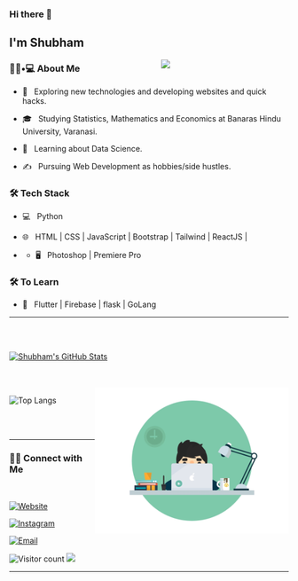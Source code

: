 ### Hi there 👋<h2> I'm Shubham</h2>

<img align='right' src="https://media.giphy.com/media/M9gbBd9nbDrOTu1Mqx/giphy.gif" width="230">

<h3> 👨🏻•💻 About Me </h3>



- 🤔 &nbsp; Exploring new technologies and developing websites and quick hacks.

- 🎓 &nbsp; Studying Statistics, Mathematics and Economics at Banaras Hindu University, Varanasi.

- 🌱 &nbsp; Learning about Data Science.

- ✍️ &nbsp; Pursuing Web Development as hobbies/side hustles.



<h3>🛠 Tech Stack</h3>



- 💻 &nbsp; Python 

- 🌐 &nbsp; HTML | CSS | JavaScript | Bootstrap | Tailwind | ReactJS |

- - 🖥 &nbsp;  Photoshop | Premiere Pro
<!--

- 🛢 &nbsp; MySQL | MongoDB

- 🔧 &nbsp; Git | Markdown | Selenium | Tidyverse

- 🖥 &nbsp; Illustrator| Photoshop | InDesign

-->



<h3>🛠 To Learn</h3>

- 🔧 &nbsp; Flutter | Firebase | flask | GoLang

<hr>



<br/><br/>

[![Shubham's GitHub Stats](https://github-readme-stats.vercel.app/api?username=69PercentFat&show_icons=true)](https://github.com/69PercentFat)

<br/>

<br/>

<img src="https://github.com/nirala69/nirala69/blob/master/70804f7e25b11f29db904f2fa7b4cd9d.gif" width="350" align='right'>

![Top Langs](https://github-readme-stats.vercel.app/api/top-langs/?username=69PercentFat&show_icons=true)

<br><br>



<hr>



<h3> 🤝🏻 Connect with Me </h3>

<br>



<p align="center">

<a href="https://69percentfat.netlify.app/"><img alt="Website" src="https://img.shields.io/badge/69percentfat.netlify.app-black?style=flat-square&logo=google-chrome"></a>

<!-- <a href="https://www.linkedin.com/in/shivam-malpani-47a379198/"><img alt="LinkedIn" src="https://img.shields.io/badge/LinkedIn-Shivam%20Malpani-blue?style=flat-square&logo=linkedin"></a> -->

<a href="https://www.instagram.com/60ninepercent/"><img alt="Instagram" src="https://img.shields.io/badge/Instagram-60ninepercent-black?style=flat-square&logo=instagram"></a>

<a href="mailto:econtact.shubham@gmail.com"><img alt="Email" src="https://img.shields.io/badge/Email-econtact.shubham@gmail.com-blue?style=flat-square&logo=gmail"></a>

</p>





![Visitor count](https://visitor-badge.laobi.icu/badge?page_id=69PercentFat.69PercentFat)   <img src="https://media.giphy.com/media/dxn6fRlTIShoeBr69N/giphy.gif" width="30">





<hr>
<!---
69PercentFat/69PercentFat is a ✨ special ✨ repository because its `README.md` (this file) appears on your GitHub profile.
You can click the Preview link to take a look at your changes.
--->
